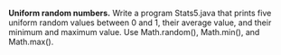 **Uniform random numbers.** Write a program Stats5.java that prints five uniform random values between 0 and 1, their average value, and their minimum and maximum value. Use Math.random(), Math.min(), and Math.max().
